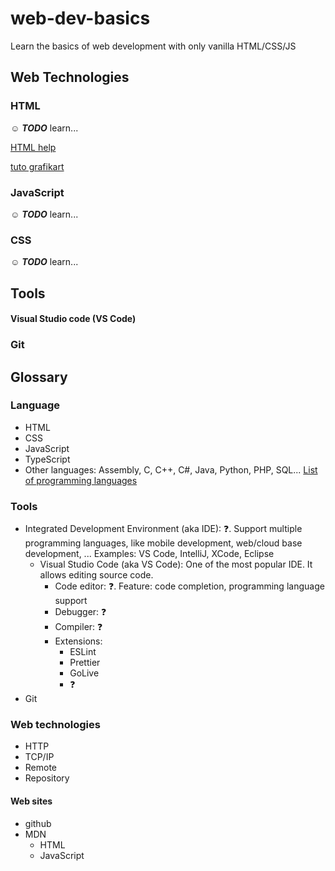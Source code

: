 # web-dev-basics
Learn the basics of web development with only vanilla HTML/CSS/JS

## Web Technologies

### HTML

:relaxed: ***TODO*** learn...

[HTML help](https://developer.mozilla.org/fr/docs/Web/HTML)

[tuto grafikart](https://www.youtube.com/playlist?list=PLjwdMgw5TTLUeixVGPNl1uZNeJy4UY6qX)

### JavaScript

:relaxed: ***TODO*** learn...

### CSS

:relaxed: ***TODO*** learn...

## Tools

#### Visual Studio code (**VS Code**)

### Git

## Glossary

### Language

* HTML
* CSS
* JavaScript
* TypeScript
* Other languages: Assembly, C, C++, C#, Java, Python, PHP, SQL... [List of programming languages](https://en.wikipedia.org/wiki/List_of_programming_languages) 

### Tools

* Integrated Development Environment (aka IDE): ❓.
  Support multiple programming languages, like mobile development, web/cloud base development, ... Examples: VS Code, IntelliJ, XCode, Eclipse
  * Visual Studio Code (aka VS Code): One of the most popular IDE. It allows editing source code.
    * Code editor: ❓. Feature: code completion, programming language support
    * Debugger: ❓
    * Compiler: ❓
    * Extensions:
      * ESLint
      * Prettier
      * GoLive
      * ❓
* Git

### Web technologies

* HTTP
* TCP/IP
* Remote
* Repository

#### Web sites

* github
* MDN
  * HTML
  * JavaScript
